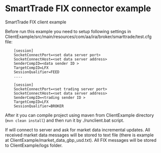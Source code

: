 # SmartTrade FIX connector example

SmartTrade FIX client example

Before run this example you need to setup following settings in ClientExample/src/main/resources/com/aa/ira/broker/smarttrade/test.cfg file:

```
	[session]
	SocketConnectPort=<set data server port>
	SocketConnectHost=<set data server address>
	SenderCompID=<data sender ID >
	TargetCompID=LFX
	SessionQualifier=FEED
	....

	[session]
	SocketConnectPort=<set trading server port>
	SocketConnectHost=<set data server address>
	SenderCompID=<trading sender ID >
	TargetCompID=LFX
	SessionQualifier=BROKER
```

After it you can compile project using maven from ClientExample directory (`mvn clean install`) and then run it by ./runclient.bat script.

If will connect to server and ask for market data incremental updates. All received market data messages will be stored to text file (there is example at ClientExample/market_data_gbp_usd.txt). All FIX messages will be stored to ClientExample/logs folder.


